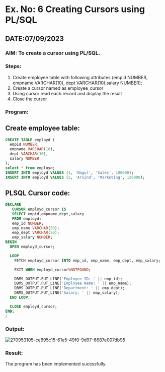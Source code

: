 # Ex. No: 6 Creating Cursors using PL/SQL
## DATE:07/09/2023
### AIM: To create a cursor using PL/SQL.

### Steps:
1. Create employee table with following attributes (empid NUMBER, empname VARCHAR(10), dept VARCHAR(10),salary NUMBER);
2. Create a cursor named as employee_cursor
3. Using cursor read each record and display the result
4. Close the cursor

### Program:
## Create employee table:
```sql
CREATE TABLE employd (
  empid NUMBER,
  empname VARCHAR(10),
  dept VARCHAR(10),
  salary NUMBER
);
select * from employd;
INSERT INTO employd VALUES (1, 'Nagul', 'Sales', 100000);
INSERT INTO employd VALUES (2, 'Arvind', 'Marketing', 120000);
```
## PLSQL Cursor code:
```sql
DECLARE
   CURSOR employd_cursor IS
   SELECT empid,empname,dept,salary
   FROM employd;
   emp_id NUMBER;
   emp_name VARCHAR(50);
   emp_dept VARCHAR(50);
   emp_salary NUMBER;
BEGIN
  OPEN employd_cursor;

  LOOP
    FETCH employd_cursor INTO emp_id, emp_name, emp_dept, emp_salary;

    EXIT WHEN employd_cursor%NOTFOUND;

    DBMS_OUTPUT.PUT_LINE('Employee ID: ' || emp_id);
    DBMS_OUTPUT.PUT_LINE('Employee Name: ' || emp_name);
    DBMS_OUTPUT.PUT_LINE('Department: ' || emp_dept);
    DBMS_OUTPUT.PUT_LINE('Salary: ' || emp_salary);
  END LOOP;

  CLOSE employd_cursor;
END;
/
```
### Output:
![270953105-ce695c15-61e5-49f0-9d97-6687e007db95](https://github.com/AdhithyaMR/Ex-6-Creating-Cursors-using-PL-SQL/assets/118834761/b91e3234-1784-45cf-8225-0a0b573295ca)



### Result:
The program has been implemented sucessfully.
